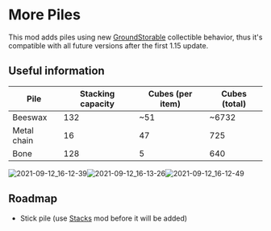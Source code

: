 # More Piles
This mod adds piles using new [GroundStorable](https://www.vintagestory.at/blog.html/news/the-homesteading-update-v115-pre1-r283/page/2/?tab=comments#:~:text=Feature%3A%20New%20datastructure%3A%20CollectibleBehavior%20-%20allows%20to%20define%20behaviors%20that%20can%20be%20applied%20to%20blocks%20and%20items.%20First%20collectible%20behavior%3A%20GroundStorable) collectible behavior, thus it's compatible with all future versions after the first 1.15 update.
## Useful information
|Pile|Stacking capacity|Cubes (per item)|Cubes (total)|
|-|-|-|-|
|Beeswax     |132 |~51 |~6732 |
|Metal chain |16  |47  |725   |
|Bone        |128 |5   |640   |

![2021-09-12_16-12-39](https://user-images.githubusercontent.com/69315569/132989046-56d32906-1a99-43ca-92df-8e640c9797df.png)![2021-09-12_16-13-26](https://user-images.githubusercontent.com/69315569/132989039-f5f91a02-28e7-42c1-b0c2-328965f9ca6b.png)![2021-09-12_16-12-49](https://user-images.githubusercontent.com/69315569/132989041-8a9c59bb-8c4f-4ab9-b1a1-7c186d0a94f0.png)
## Roadmap
- Stick pile (use [Stacks](https://mods.vintagestory.at/show/mod/271) mod before it will be added)
